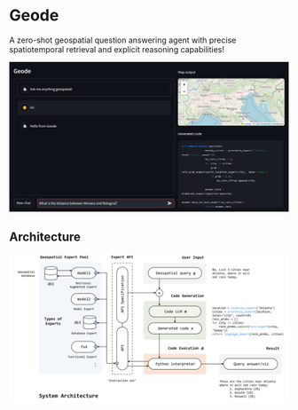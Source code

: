 # **Geode**
A zero-shot geospatial question answering agent with precise spatiotemporal retrieval and explicit reasoning capabilities!

![Geode home](/assets/home.png)

## Architecture

![System architecture](/assets/architecture.png)
